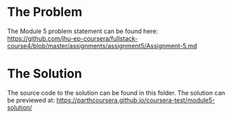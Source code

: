 
# The Problem
The Module 5 problem statement can be found here: https://github.com/jhu-ep-coursera/fullstack-course4/blob/master/assignments/assignment5/Assignment-5.md

# The Solution
The source code to the solution can be found in this folder.
The solution can be previewed at: https://parthcoursera.github.io/coursera-test/module5-solution/

